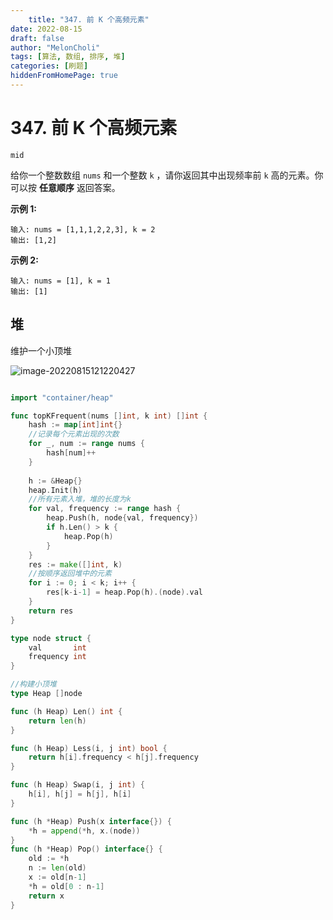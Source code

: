 ```yaml
---
    title: "347. 前 K 个高频元素"
date: 2022-08-15
draft: false
author: "MelonCholi"
tags: [算法, 数组, 排序, 堆]
categories: [刷题]
hiddenFromHomePage: true
---
```


# 347. 前 K 个高频元素

`mid`

给你一个整数数组 `nums` 和一个整数 `k` ，请你返回其中出现频率前 `k` 高的元素。你可以按 **任意顺序** 返回答案。

**示例 1:**

```
输入: nums = [1,1,1,2,2,3], k = 2
输出: [1,2]
```

**示例 2:**

```
输入: nums = [1], k = 1
输出: [1]
```

## 堆

维护一个小顶堆

![image-20220815121220427](https://markdown-1303167219.cos.ap-shanghai.myqcloud.com/image-20220815121220427.png)

```go

import "container/heap"

func topKFrequent(nums []int, k int) []int {
	hash := map[int]int{}
	//记录每个元素出现的次数
	for _, num := range nums {
		hash[num]++
	}
	
	h := &Heap{}
	heap.Init(h)
	//所有元素入堆，堆的长度为k
	for val, frequency := range hash {
		heap.Push(h, node{val, frequency})
		if h.Len() > k {
			heap.Pop(h)
		}
	}
	res := make([]int, k)
	//按顺序返回堆中的元素
	for i := 0; i < k; i++ {
		res[k-i-1] = heap.Pop(h).(node).val
	}
	return res
}

type node struct {
	val       int
	frequency int
}

//构建小顶堆
type Heap []node

func (h Heap) Len() int {
	return len(h)
}

func (h Heap) Less(i, j int) bool {
	return h[i].frequency < h[j].frequency
}

func (h Heap) Swap(i, j int) {
	h[i], h[j] = h[j], h[i]
}

func (h *Heap) Push(x interface{}) {
	*h = append(*h, x.(node))
}
func (h *Heap) Pop() interface{} {
	old := *h
	n := len(old)
	x := old[n-1]
	*h = old[0 : n-1]
	return x
}
```

